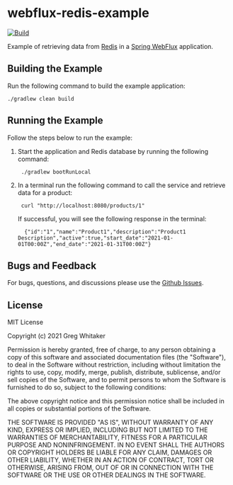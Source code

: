 # webflux-redis-example
[![Build](https://github.com/gregwhitaker/webflux-redis-example/actions/workflows/gradle.yml/badge.svg)](https://github.com/gregwhitaker/webflux-redis-example/actions/workflows/gradle.yml)

Example of retrieving data from [Redis](https://redis.io/) in a [Spring WebFlux](https://docs.spring.io/spring-framework/docs/current/reference/html/web-reactive.html) application.

## Building the Example
Run the following command to build the example application:

    ./gradlew clean build

## Running the Example
Follow the steps below to run the example:

1. Start the application and Redis database by running the following command:

        ./gradlew bootRunLocal

2. In a terminal run the following command to call the service and retrieve data for a product:

        curl "http://localhost:8080/products/1"

    If successful, you will see the following response in the terminal:

         {"id":"1","name":"Product1","description":"Product1 Description","active":true,"start_date":"2021-01-01T00:00Z","end_date":"2021-01-31T00:00Z"}

## Bugs and Feedback
For bugs, questions, and discussions please use the [Github Issues](https://github.com/gregwhitaker/webflux-redis-example/issues).

## License
MIT License

Copyright (c) 2021 Greg Whitaker

Permission is hereby granted, free of charge, to any person obtaining a copy
of this software and associated documentation files (the "Software"), to deal
in the Software without restriction, including without limitation the rights
to use, copy, modify, merge, publish, distribute, sublicense, and/or sell
copies of the Software, and to permit persons to whom the Software is
furnished to do so, subject to the following conditions:

The above copyright notice and this permission notice shall be included in all
copies or substantial portions of the Software.

THE SOFTWARE IS PROVIDED "AS IS", WITHOUT WARRANTY OF ANY KIND, EXPRESS OR
IMPLIED, INCLUDING BUT NOT LIMITED TO THE WARRANTIES OF MERCHANTABILITY,
FITNESS FOR A PARTICULAR PURPOSE AND NONINFRINGEMENT. IN NO EVENT SHALL THE
AUTHORS OR COPYRIGHT HOLDERS BE LIABLE FOR ANY CLAIM, DAMAGES OR OTHER
LIABILITY, WHETHER IN AN ACTION OF CONTRACT, TORT OR OTHERWISE, ARISING FROM,
OUT OF OR IN CONNECTION WITH THE SOFTWARE OR THE USE OR OTHER DEALINGS IN THE
SOFTWARE.
